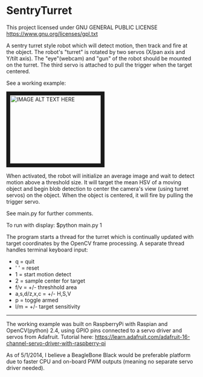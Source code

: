 # SentryTurret

This project licensed under GNU GENERAL PUBLIC LICENSE
https://www.gnu.org/licenses/gpl.txt

A sentry turret style robot which will detect motion, then track and fire at the object. The robot's "turret" is rotated by two servos (X/pan axis and Y/tilt axis). The "eye"(webcam) and "gun" of the robot should be mounted on the turret. The third servo is attached to pull the trigger when the target centered.

See a working example: 

<a href="http://www.youtube.com/watch?feature=player_embedded&v=bgmDVvE1pLw
" target="_blank"><img src="http://img.youtube.com/vi/bgmDVvE1pLw/0.jpg" 
alt="IMAGE ALT TEXT HERE" width="240" height="180" border="10" /></a>

When activated, the robot will initialize an average image and wait to detect motion above a threshold size. It will target the mean HSV of a moving object and begin blob detection to center the camera's view (using turret servos) on the object. When the object is centered, it will fire by pulling the trigger servo. 

See main.py for further comments.

To run with display: $python main.py 1

The program starts a thread for the turret which is continually updated with target coordinates by the OpenCV frame processing. A separate thread handles terminal keyboard input:

- q = quit
- ' ' = reset
- 1 = start motion detect
- 2 = sample center for target
- f/v = +/- threshhold area
- a,s,d/z,x,c = +/- H,S,V
- p = toggle armed
- l/m = +/- target sensitivity

---

The working example was built on RaspberryPi with Raspian and OpenCV(python) 2.4, using GPIO pins connected to a servo driver and servos from Adafruit. Tutorial here: https://learn.adafruit.com/adafruit-16-channel-servo-driver-with-raspberry-pi

As of 5/1/2014, I believe a BeagleBone Black would be preferable platform due to faster CPU and on-board PWM outputs (meaning no separate servo driver needed).

